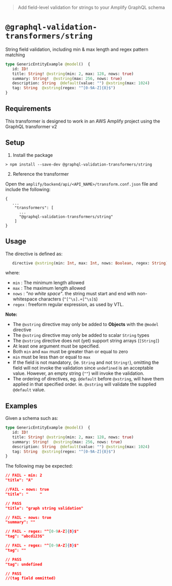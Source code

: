 > Add field-level validation for strings to your Amplify GraphQL schema

# `@graphql-validation-transformers/string`

String field validation, including min &amp; max length and regex pattern matching

```graphql
type GenericEntityExample @model()  {
   id: ID!   
   title: String! @xstring(min: 2, max: 128, nows: true)
   summary: String!  @xstring(max: 256, nows: true)
   description: String  @default(value: "") @xstring(max: 1024) 
   tag: String  @xstring(regex: "^[0-9A-Z]{8}$")           
}
```

## Requirements

This transformer is designed to work in an AWS Amplify project using the GraphQL transformer v2

## Setup

1. Install the package

```
> npm install --save-dev @graphql-validation-transformers/string
```

2. Reference the transformer

Open the  `amplify/backend/api/<API_NAME>/transform.conf.json` file and include the following: 

```   
{
   ...
    "transformers": [ 
      ...
      "@graphql-validation-transformers/string"      
    ]
}
```

## Usage

The directive is defined as:

```graphql
   directive @xstring(min: Int, max: Int, nows: Boolean, regex: String) on FIELD_DEFINITION
```

where:
* `min` : The minimum length allowed 
* `max` : The maximum length allowed
* `nows` : *"no white space"*. the string must start and end with non-whitespace characters (`^[^\s].+[^\s]$`)
* `regex` : freeform regular expression, as used by VTL.  


**Note:**
* The `@xstring` directive may only be added to **Objects** with the `@model` directive
* The `@xstring` directive may only be added to scalar `String` types
* The `@xstring` directive does not (yet) support string arrays (`[String]`)
* At least one argument must be specified.
* Both `min` and `max` must be greater than or equal to zero
* `min` must be less than or equal to `max`
* If the field is not mandatory, (ie. `String` and not `String!`), omitting the field will not invoke the validation since `undefined` is an acceptable value. However, an empty string (`""`) will invoke the validation.
* The ordering of directives, eg. `@default` before `@xstring`, will have them applied in that specified order. ie. `@xstring` will validate the supplied `@default` value.

## Examples

Given a schema such as:

```graphql
type GenericEntityExample @model()  {
   id: ID!   
   title: String! @xstring(min: 2, max: 128, nows: true)
   summary: String!  @xstring(max: 256, nows: true)
   description: String  @default(value: "") @xstring(max: 1024) 
   tag: String  @xstring(regex: "^[0-9A-Z]{8}$")           
}
```

The following may be expected:

```JSON
// FAIL - min: 2
"title": "A"   

//FAIL - nows: true
"title": "     "

// PASS
"title": "graph string validation"

// FAIL - nows: true
"summary": ""

// FAIL - regex: "^[0-9A-Z]{8}$"
"tag": "abcd123$"

// FAIL - regex: "^[0-9A-Z]{8}$"
"tag": ""

// PASS
"tag": undefined

// PASS
//(tag field ommitted)
```







